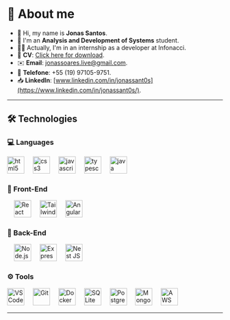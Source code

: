 # 👋 About me

- 🖖 Hi, my name is **Jonas Santos**.  
- 📖 I'm an **Analysis and Development of Systems** student.  
- 🏃‍♂️ Actually, I'm in an internship as a developer at Infonacci.  
- 📄 **CV**: [Click here for download](https://github.com/jonassantoss/jonassantoss/blob/main/CV.pdf).  
- ✉️ **Email**: [jonassoares.live@gmail.com](mailto:jonassoares.live@gmail.com).  
- 📲 **Telefone**: +55 (19) 97105-9751.  
- 📥 **LinkedIn**: [www.linkedin.com/in/jonassant0s](https://www.linkedin.com/in/jonassant0s/).

---

## 🛠 Technologies

### 💻 Languages  
<div align="left">
  <img src="https://cdn.jsdelivr.net/gh/devicons/devicon/icons/html5/html5-original.svg" height="40" alt="html5 logo"  />
  <img width="12" />
  <img src="https://cdn.jsdelivr.net/gh/devicons/devicon/icons/css3/css3-original.svg" height="40" alt="css3 logo"  />
  <img width="12" />
  <img src="https://cdn.jsdelivr.net/gh/devicons/devicon/icons/javascript/javascript-original.svg" height="40" alt="javascript logo"  />
  <img width="12" />
  <img src="https://cdn.jsdelivr.net/gh/devicons/devicon/icons/typescript/typescript-original.svg" height="40" alt="typescript logo"  />
  <img width="12" />
  <img src="https://cdn.jsdelivr.net/gh/devicons/devicon/icons/java/java-original.svg" height="40" alt="java logo"  />
</div>

### 🎨 Front-End  
<div>
  <img width="12" />
  <img src="https://cdn.jsdelivr.net/gh/devicons/devicon/icons/react/react-original.svg" height="40" alt="React" />
  <img width="12" />
  <img src="https://skillicons.dev/icons?i=tailwind" height="40" alt="TailwindCSS" />
  <img width="12" />
  <img src="https://skillicons.dev/icons?i=angular" height="40" alt="AngularJS" />
  
</div>

### 🔧 Back-End  
<div>
  <img width="12" />
  <img src="https://cdn.simpleicons.org/nodedotjs/339933" height="40" alt="Node.js" />
  <img width="12" />
  <img src="https://skillicons.dev/icons?i=express" height="40" alt="Express.js" />
  <img width="12" />
  <img src="https://skillicons.dev/icons?i=nest" height="40" alt="Nest JS" />
</div>

### ⚙️ Tools  
<div>
  <img src="https://cdn.jsdelivr.net/gh/devicons/devicon/icons/vscode/vscode-original.svg" height="40" alt="VS Code" />
  <img width="12" />
  <img src="https://cdn.jsdelivr.net/gh/devicons/devicon/icons/git/git-original.svg" height="40" alt="Git" />
  <img width="12" />
  <img src="https://cdn.jsdelivr.net/gh/devicons/devicon/icons/docker/docker-original.svg" height="40" alt="Docker" />
  <img width="12" />
  <img src="https://cdn.jsdelivr.net/gh/devicons/devicon/icons/sqlite/sqlite-original.svg" height="40" alt="SQLite" />
  <img width="12" />
  <img src="https://cdn.jsdelivr.net/gh/devicons/devicon/icons/postgresql/postgresql-original.svg" height="40" alt="PostgreSQL" />
  <img width="12" />
  <img src="https://cdn.jsdelivr.net/gh/devicons/devicon/icons/mongodb/mongodb-original.svg" height="40" alt="MongoDB" />
  <img width="12" />
  <img src="https://skillicons.dev/icons?i=aws" height="40" alt="AWS" />
</div>

---
